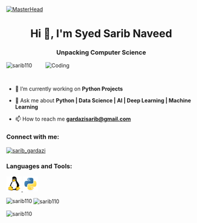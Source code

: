 [![MasterHead](https://mir-s3-cdn-cf.behance.net/project_modules/max_1200/be832922391491.58c25558f0fe7.gif)](https://rishavchanda.io)
<h1 align="center">Hi 👋, I'm Syed Sarib Naveed</h1>
<h3 align="center">Unpacking Computer Science</h3>
<img align="right" alt="Coding" width="400" src="https://th.bing.com/th/id/R.49bd0ccbb9e904407116b65ce6a50d41?rik=gtbbBbxEatJO7Q&riu=http%3a%2f%2fclipart-library.com%2fdata_images%2f339374.png&ehk=b72BFiTb%2bWzDa68c21lrBotne2tuZjAuU4RhvZEn9ns%3d&risl=&pid=ImgRaw&r=0">

<p align="left"> <img src="https://komarev.com/ghpvc/?username=sarib110&label=Profile%20views&color=0e75b6&style=flat" alt="sarib110" /> </p>

<p align="left"> <a href="https://twitter.com/" target="blank"><img src="https://img.shields.io/twitter/follow/?logo=twitter&style=for-the-badge" alt="" /></a> </p>

- 🔭 I’m currently working on **Python Projects**

- 💬 Ask me about **Python | Data Science | AI | Deep Learning | Machine Learning**

- 📫 How to reach me **gardazisarib@gmail.com**

<h3 align="left">Connect with me:</h3>
<p align="left">
<a href="https://instagram.com/sarib_gardazi" target="blank"><img align="center" src="https://raw.githubusercontent.com/rahuldkjain/github-profile-readme-generator/master/src/images/icons/Social/instagram.svg" alt="sarib_gardazi" height="30" width="40" /></a>
</p>

<h3 align="left">Languages and Tools:</h3>
<p align="left"><a href="https://www.linux.org/" target="_blank" rel="noreferrer"> <img src="https://raw.githubusercontent.com/devicons/devicon/master/icons/linux/linux-original.svg" alt="linux" width="40" height="40"/> </a> <a href="https://www.python.org" target="_blank" rel="noreferrer"> <img src="https://raw.githubusercontent.com/devicons/devicon/master/icons/python/python-original.svg" alt="python" width="40" height="40"/> </a> </p>

<p><img align="left" src="https://github-readme-stats.vercel.app/api/top-langs?username=sarib110&show_icons=true&locale=en&layout=compact" alt="sarib110" /></p>

<p>&nbsp;<img align="center" src="https://github-readme-stats.vercel.app/api?username=sarib110&show_icons=true&locale=en" alt="sarib110" /></p>

<p><img align="center" src="https://github-readme-streak-stats.herokuapp.com/?user=sarib110&" alt="sarib110" /></p>
